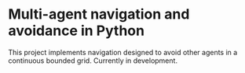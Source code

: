 # Multi-agent navigation and avoidance in Python

This project implements navigation designed to avoid other agents in a continuous bounded grid. Currently in development.